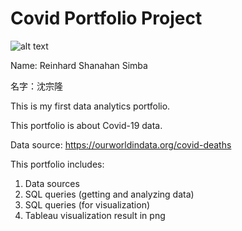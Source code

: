# Covid Portfolio Project

![alt text]([http://url/to/img.png](https://public.tableau.com/views/CovidDashboard1stPortfolio/Dashboard1?:language=en-US&:display_count=n&:origin=viz_share_link))

Name: Reinhard Shanahan Simba

名字：沈宗隆

This is my first data analytics portfolio.

This portfolio is about Covid-19 data.

Data source:
https://ourworldindata.org/covid-deaths

This portfolio includes:
1. Data sources
2. SQL queries (getting and analyzing data)
3. SQL queries (for visualization)
4. Tableau visualization result in png
